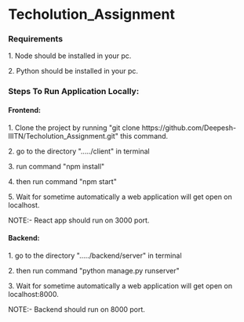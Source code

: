 # Techolution_Assignment
<h3>Requirements</h3>
<p>1. Node should be installed in your pc.<p>
<p>2. Python should be installed in your pc.<p>

<h3>Steps To Run Application Locally:</h3>
<h4>Frontend:</h4>
<p>1. Clone the project by running "git clone https://github.com/Deepesh-IIITN/Techolution_Assignment.git" this command.</p>
<p>2. go to the directory "...../client" in terminal</p>
<p>3. run command "npm install"</p>
<p>4. then run command "npm start"</p>
<p>5. Wait for sometime automatically a web application will get open on localhost.</p>
<p>NOTE:- React app should run on 3000 port.</p>

<h4>Backend:</h4>
<p>1. go to the directory "...../backend/server" in terminal</p>
<p>2. then run command "python manage.py runserver"</p>
<p>3. Wait for sometime automatically a web application will get open on localhost:8000.</p>
<p>NOTE:- Backend should run on 8000 port.</p>